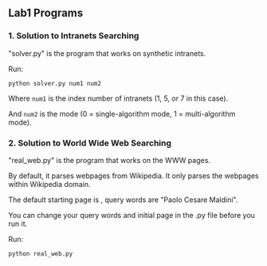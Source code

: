 ## Lab1 Programs
### 1. Solution to Intranets Searching

"solver.py" is the program that works on synthetic intranets.

Run:

```
python solver.py num1 num2
```

Where `num1` is the index number of intranets (1, 5, or 7 in this case).

And `num2` is the mode (0 = single-algorithm mode, 1 = multi-algorithm mode).

### 2. Solution to World Wide Web Searching

"real_web.py" is the program that works on the WWW pages.

By default, it parses webpages from Wikipedia. It only parses the webpages within Wikipedia domain.

The default starting page is [](https://en.wikipedia.org/wiki/Sports), query words are "Paolo Cesare Maldini".

You can change your query words and initial page in the .py file before you run it.

Run:
```
python real_web.py
```
